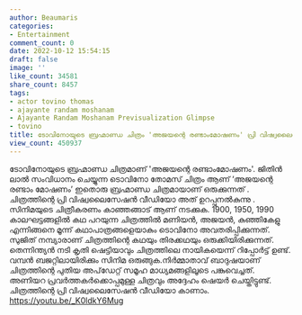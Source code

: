 ```yaml
---
author: Beaumaris
categories:
- Entertainment
comment_count: 0
date: 2022-10-12 15:54:15
draft: false
image: ''
like_count: 34581
share_count: 8457
tags:
- actor tovino thomas
- ajayante randam moshanam
- Ajayante Randam Moshanam Previsualization Glimpse
- tovino
title: ടോവിനോയുടെ ബ്രഹ്മാണ്ഡ ചിത്രം 'അജയന്റെ രണ്ടാംമോഷണം' പ്രി വിഷ്വലൈസേഷൻ വീഡിയോ
view_count: 450937
---
```


ടോവിനോയുടെ ബ്രഹ്മാണ്ഡ ചിത്രമാണ് 'അജയന്റെ രണ്ടാംമോഷണം'. ജിതിന്‍ ലാല്‍ സംവിധാനം ചെയ്യുന്ന ടൊവിനോ തോമസ് ചിത്രം ആണ് ‘അജയന്റെ രണ്ടാം മോഷണം’ ഇതൊരു ബ്രഹ്മാണ്ഡ ചിത്രമായാണ് ഒരുക്കുന്നത് . ചിത്രത്തിന്റെ പ്രി വിഷ്വലൈസേഷൻ വീഡിയോ അത് ഉറപ്പുനൽകുന്നു . സിനിമയുടെ ചിത്രീകരണം കാഞ്ഞങ്ങാട് ആണ് നടക്കുക. 1900, 1950, 1990 കാലഘട്ടങ്ങളില്‍ കഥ പറയുന്ന ചിത്രത്തില്‍ മണിയന്‍, അജയന്‍, കുഞ്ഞികേളു എന്നിങ്ങനെ മൂന്ന് കഥാപാത്രങ്ങളെയാകും ടൊവിനോ അവതരിപ്പിക്കുന്നത്. സുജിത് നമ്പ്യാരാണ് ചിത്രത്തിന്റെ കഥയും തിരക്കഥയും ഒരുക്കിയിരിക്കുന്നത്. തെന്നിന്ത്യന്‍ നടി കൃതി ഷെട്ടിയാവും ചിത്രത്തിലെ നായികയെന്ന് റിപ്പോര്‍ട്ട് ഉണ്ട്. വമ്പന്‍ ബജറ്റിലായിരിക്കും സിനിമ ഒരുങ്ങുക.നിര്‍മ്മാതാവ് ബാദുഷയാണ് ചിത്രത്തിന്റെ പുതിയ അപ്‌ഡേറ്റ് സമൂഹ മാധ്യമങ്ങളിലൂടെ പങ്കുവെച്ചത്. അണിയറ പ്രവര്‍ത്തകര്‍ക്കൊപ്പമുള്ള ചിത്രവും അദ്ദേഹം ഷെയര്‍ ചെയ്തിട്ടുണ്ട്. ചിത്രത്തിന്റെ പ്രി വിഷ്വലൈസേഷൻ വീഡിയോ കാണാം. https://youtu.be/_K0ldkY6Mug